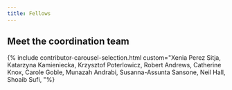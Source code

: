 ```yaml
---
title: Fellows
---
```


## Meet the coordination team

{% include contributor-carousel-selection.html custom="Xenia Perez Sitja, Katarzyna Kamieniecka, Krzysztof Poterlowicz, Robert Andrews, Catherine Knox, Carole Goble, Munazah Andrabi, Susanna-Assunta Sansone, Neil Hall, Shoaib Sufi, "%}
